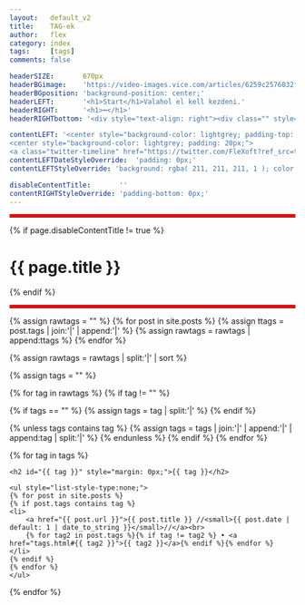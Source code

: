 ```yaml
---
layout:   default_v2
title:    TAG-ek
author:   flex
category: index
tags:     [tags]
comments: false

headerSIZE:       670px
headerBGimage:    'https://video-images.vice.com/articles/6259c2576032f900969ad342/lede/1650049778845-russiancruisermoskva.jpeg'
headerBGposition: 'background-position: center;'
headerLEFT:       '<h1>Start</h1>Valahol el kell kezdeni.'
headerRIGHT:      '<h1>⬅</h1>'
headerRIGHTbottom: '<div style="text-align: right"><div class="" style="display: inline-block; font-size: 50%; margin-bottom: 0px; background: black; color: white; padding: 7px;">Source: <a class="menu" href="https://www.vice.com/en/article/v7dkpx/a-piece-of-the-true-cross-may-have-sunk-with-russias-warship">"A Piece of the True Cross May Have Sunk with Russia’s Warship"</a></div></div>'

contentLEFT: '<center style="background-color: lightgrey; padding-top: 58px;"><a href="https://twitter.com/FleXoft"><img style="width: 80%; margin-bottom: 3%;" src="https://upload.wikimedia.org/wikipedia/en/thumb/4/47/Twitter_2010_logo_-_from_Commons.svg/1024px-Twitter_2010_logo_-_from_Commons.svg.png"></a></center>
<center style="background-color: lightgrey; padding: 20px;">
<a class="twitter-timeline" href="https://twitter.com/FleXoft?ref_src=twsrc%5Etfw" data-tweet-limit="3" data-dnt="true" data-chrome="noheader nofooter noscrollbar noborders transparent" data-lang="en"></a><script async src="https://platform.twitter.com/widgets.js" charset="utf-8"></script><center><i class="icon-star-empty-1" style="color: red;"></i> <i class="icon-star-empty-1" style="color: red;"></i> <i class="icon-star-empty-1" style="color: red;"></i></center>'
contentLEFTDateStyleOverride:  'padding: 0px;'
contentLEFTStyleOverride: 'background: rgba( 211, 211, 211, 1 ); color: white;'

disableContentTitle:  	   ''
contentRIGHTStyleOverride: 'padding-bottom: 0px;'
---
```


<style type="text/css">

  li {
	list-style-type: none;
  }

</style>

<hr style="border-top: 5px solid red;">
{% if page.disableContentTitle != true %}<h1>{{ page.title }}</h1>{% endif %}
<hr style="border-top: 5px solid red;">

<p></p>
<div class="tableofcontents">

{% assign rawtags = "" %}
{% for post in site.posts %}
{% assign ttags = post.tags | join:'|' | append:'|' %}
{% assign rawtags = rawtags | append:ttags %}
{% endfor %}

{% assign rawtags = rawtags | split:'|' | sort %}

{% assign tags = "" %}

{% for tag in rawtags %}
{% if tag != "" %}

{% if tags == "" %}
{% assign tags = tag | split:'|' %}
{% endif %}

{% unless tags contains tag %}
{% assign tags = tags | join:'|' | append:'|' | append:tag | split:'|' %}
{% endunless %}
{% endif %}
{% endfor %}

{% for tag in tags %}

	<h2 id="{{ tag }}" style="margin: 0px;">{{ tag }}</h2>
	
	<ul style="list-style-type:none;">
  	{% for post in site.posts %}
  	{% if post.tags contains tag %}
  	<li>
	  	<a href="{{ post.url }}">{{ post.title }} //<small>{{ post.date | default: 1 | date_to_string }}</small>//</a><br> 
	  	{% for tag2 in post.tags %}{% if tag != tag2 %} • <a href="tags.html#{{ tag2 }}">{{ tag2 }}</a>{% endif %}{% endfor %}
  	</li>
  	{% endif %}
  	{% endfor %}
	</ul>

{% endfor %}

</div>